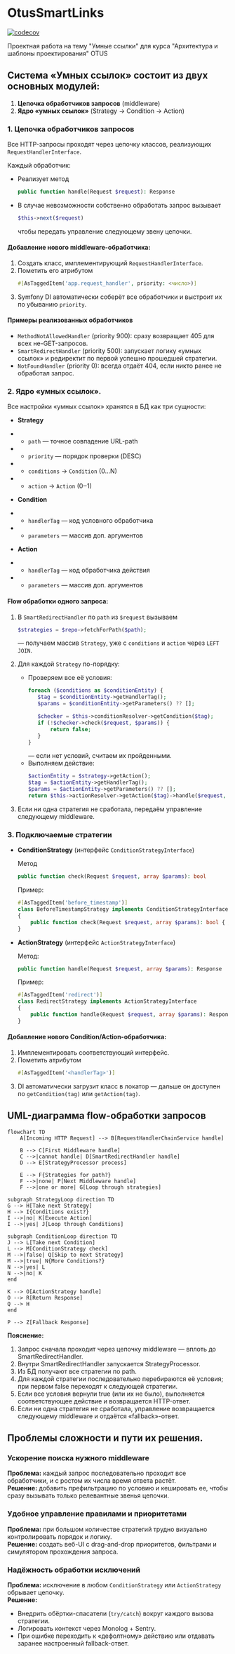 # OtusSmartLinks

[![codecov](https://codecov.io/gh/HiDiv/OtusSmartLinks/graph/badge.svg?token=2XB3G5M3IH)](https://codecov.io/gh/HiDiv/OtusSmartLinks)

Проектная работа на тему "Умные ссылки" для курса "Архитектура и шаблоны проектирования" OTUS

## Система «Умных ссылок» состоит из двух основных модулей:

1. **Цепочка обработчиков запросов** (middleware)
2. **Ядро «умных ссылок»** (Strategy → Condition → Action)

### 1. Цепочка обработчиков запросов

Все HTTP-запросы проходят через цепочку классов, реализующих `RequestHandlerInterface`.

Каждый обработчик:

* Реализует метод
    ```php
    public function handle(Request $request): Response
    ```
* В случае невозможности собственно обработать запрос вызывает
    ```php
    $this->next($request)
    ```
    чтобы передать управление следующему звену цепочки.

#### Добавление нового middleware-обработчика:

1. Создать класс, имплементирующий `RequestHandlerInterface`.
2. Пометить его атрибутом
    ```php
    #[AsTaggedItem('app.request_handler', priority: <число>)]
    ```
3. Symfony DI автоматически соберёт все обработчики и выстроит их по убыванию `priority`.

#### Примеры реализованных обработчиков

* `MethodNotAllowedHandler` (priority 900): сразу возвращает 405 для всех не-GET-запросов.
* `SmartRedirectHandler` (priority 500): запускает логику «умных ссылок» и редиректит по первой успешно прошедшей стратегии.
* `NotFoundHandler` (priority 0): всегда отдаёт 404, если никто ранее не обработал запрос.

### 2. Ядро «умных ссылок».

Все настройки «умных ссылок» хранятся в БД как три сущности:

* **Strategy**
* * `path` — точное совпадение URL-path
* * `priority` — порядок проверки (DESC)
* * `conditions` → `Condition` (0…N)
* * `action` → `Action` (0‒1)

* **Condition**
* * `handlerTag` — код условного обработчика
* * `parameters` — массив доп. аргументов

* **Action**
* * `handlerTag` — код обработчика действия
* * `parameters` — массив доп. аргументов

#### Flow обработки одного запроса:

1. В `SmartRedirectHandler` по `path` из `$request` вызываем
    ```php
    $strategies = $repo->fetchForPath($path);
    ```
    — получаем массив `Strategy`, уже с `conditions` и `action` через `LEFT JOIN`.

2. Для каждой `Strategy` по-порядку:
   * Проверяем все её условия:
       ```php
       foreach ($conditions as $conditionEntity) {
          $tag = $conditionEntity->getHandlerTag();
          $params = $conditionEntity->getParameters() ?? [];
    
          $checker = $this->conditionResolver->getCondition($tag);
          if (!$checker->check($request, $params)) {
              return false;
          }
       }
       ```
       — если нет условий, считаем их пройденными.
   * Выполняем действие: 
       ```php
       $actionEntity = $strategy->getAction();
       $tag = $actionEntity->getHandlerTag();
       $params = $actionEntity->getParameters() ?? [];
       return $this->actionResolver->getAction($tag)->handle($request, $params);
       ```

3. Если ни одна стратегия не сработала, передаём управление следующему middleware.

### 3. Подключаемые стратегии

* **ConditionStrategy** (интерфейс `ConditionStrategyInterface`)

  Метод
  ```php
  public function check(Request $request, array $params): bool
  ```
  Пример:
  ```php
  #[AsTaggedItem('before_timestamp')]
  class BeforeTimestampStrategy implements ConditionStrategyInterface
  {
      public function check(Request $request, array $params): bool { /*…*/ }
  }
  ```

* **ActionStrategy** (интерфейс `ActionStrategyInterface`)

  Метод:
  ```php
  public function handle(Request $request, array $params): Response
  ```
  Пример:
  ```php
  #[AsTaggedItem('redirect')]
  class RedirectStrategy implements ActionStrategyInterface
  {
      public function handle(Request $request, array $params): Response { /*…*/ }
  }
  ```

#### Добавление нового Condition/Action-обработчика:

1. Имплементировать соответствующий интерфейс.
2. Пометить атрибутом
    ```php
    #[AsTaggedItem('<handlerTag>')]
    ```
3. DI автоматически загрузит класс в локатор — дальше он доступен по `getCondition(tag)` или `getAction(tag)`.

## UML-диаграмма flow-обработки запросов

```mermaid
flowchart TD
    A[Incoming HTTP Request] --> B[RequestHandlerChainService handle]

    B --> C[First Middleware handle]
    C -->|cannot handle| D[SmartRedirectHandler handle]
    D --> E[StrategyProcessor process]

    E --> F{Strategies for path?}
    F -->|none| P[Next Middleware handle]
    F -->|one or more| G[Loop through strategies]

subgraph StrategyLoop direction TD
G --> H[Take next Strategy]
H --> I{Conditions exist?}
I -->|no| K[Execute Action]
I -->|yes| J[Loop through Conditions]

subgraph ConditionLoop direction TD
J --> L[Take next Condition]
L --> M[ConditionStrategy check]
M -->|false| Q[Skip to next Strategy]
M -->|true| N{More Conditions?}
N -->|yes| L
N -->|no| K
end

K --> O[ActionStrategy handle]
O --> R[Return Response]
Q --> H
end

P --> Z[Fallback Response]
```

**Пояснение:**

1. Запрос сначала проходит через цепочку middleware — вплоть до SmartRedirectHandler.
2. Внутри SmartRedirectHandler запускается StrategyProcessor.
3. Из БД получают все стратегии по path.
4. Для каждой стратегии последовательно перебираются её условия; при первом false переходят к следующей стратегии.
5. Если все условия вернули true (или их не было), выполняется соответствующее действие и возвращается HTTP-ответ.
6. Если ни одна стратегия не сработала, управление возвращается следующему middleware и отдаётся «fallback»-ответ.

## Проблемы сложности и пути их решения.

### Ускорение поиска нужного middleware  
**Проблема:** каждый запрос последовательно проходит все обработчики, и с ростом их числа время ответа растёт.  
**Решение:** добавить префильтрацию по условию и кешировать ее, чтобы сразу вызывать только релевантные звенья цепочки.

### Удобное управление правилами и приоритетами  
**Проблема:** при большом количестве стратегий трудно визуально контролировать порядок и логику.  
**Решение:** создать веб-UI с drag-and-drop приоритетов, фильтрами и симулятором прохождения запроса.

### Надёжность обработки исключений  
**Проблема:** исключение в любом `ConditionStrategy` или `ActionStrategy` обрывает цепочку.  
**Решение:**
- Внедрить обёртки-спасатели (`try/catch`) вокруг каждого вызова стратегии.
- Логировать контекст через Monolog + Sentry.
- При ошибке переходить к «дефолтному» действию или отдавать заранее настроенный fallback-ответ.
